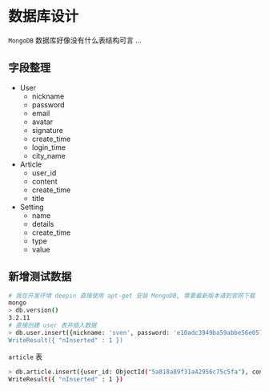 # 数据库设计

`MongoDB` 数据库好像没有什么表结构可言 ...

## 字段整理
- User
    - nickname
    - password
    - email
    - avatar
    - signature
    - create_time
    - login_time
    - city_name
- Article
    - user_id
    - content
    - create_time
    - title
- Setting  
    - name
    - details
    - create_time
    - type
    - value

## 新增测试数据
```bash
# 我在开发环境 deepin 直接使用 apt-get 安装 MongoDB, 需要最新版本请到官网下载
mongo
> db.version()
3.2.11
# 直接创建 user 表并插入数据
> db.user.insert({nickname: 'sven', password: 'e10adc3949ba59abbe56e057f20f883e', email: 'hellosc@qq.com', avatar: 'avatar.png', signature: 'It\'s me', create_time: new Date(), city: null})
WriteResult({ "nInserted" : 1 })
```

`article` 表
```bash
> db.article.insert({user_id: ObjectId("5a818a89f31a42956c75c5fa"), content: '# hello world', create_time: new Date(), title: 'Test Article'})
WriteResult({ "nInserted" : 1 })
```
